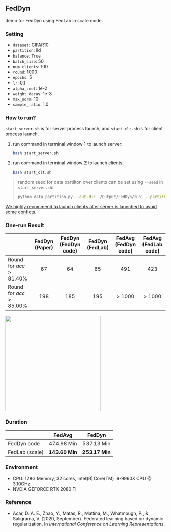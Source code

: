 ## FedDyn

demo for FedDyn using FedLab in scale mode.

### Setting

- ``dataset``: CIFAR10
- `partition`: iid
- `balance`: `True`
- `batch_size`: 50
- ``num_clients``: 100
- `round`: 1000
- `epochs`: 5
- `lr`: 0.1
- `alpha_coef`: 1e-2
- `weight_decay`: 1e-3
- `max_norm`: 10
- `sample_ratio`: 1.0



### How to run?

`start_server.sh` is for server process launch, and `start_clt.sh` is for client process launch.

1. run command in terminal window 1 to launch server:

   ```bash
   bash start_server.sh
   ```

2. run command in terminal window 2 to launch clients:

   ```bash
   bash start_clt.sh
   ```

> random seed for data partiiton over clients can be set using `--seed` in `start_server.sh`:
>
> ```bash
> python data_partition.py --out-dir ./Output/FedDyn/run1 --partition iid --balance True --dataset cifar10 --num-clients ${ClientNum} --seed 1
> ```



<u>We highly recommend to launch clients after server is launched to avoid some conficts.</u>



### One-run Result

|                          | FedDyn (Paper) | FedDyn (FedDyn code) | FedDyn (FedLab) | FedAvg (FedDyn code) | FedAvg (FedLab code) |
| ------------------------ | :------------: | :------------------: | :-------------: | :------------------: | :------------------: |
| Round for  $acc>81.40\%$ |       67       |          64          |       65        |         491          |         423          |
| Round for  $acc>85.00\%$ |      198       |         185          |       195       |        > 1000        |        > 1000        |

<img src="./Output/CIFAR10_100_iid_plots.png" height=300>

### Duration

|                |     FedAvg     |     FedDyn     |
| -------------- | :------------: | :------------: |
| FedDyn code    |   474.98 Min   |   537.13 Min   |
| FedLab (scale) | __143.60 Min__ | __253.17 Min__ |

### Environment

- CPU: 128G Memory, 32 cores, Intel(R) Core(TM) i9-9960X CPU @ 3.10GHz, 
- NVDIA GEFORCE RTX 2080 Ti



### Reference

- Acar, D. A. E., Zhao, Y., Matas, R., Mattina, M., Whatmough, P., & Saligrama, V. (2020, September). Federated learning based on dynamic regularization. In *International Conference on Learning Representations*.

